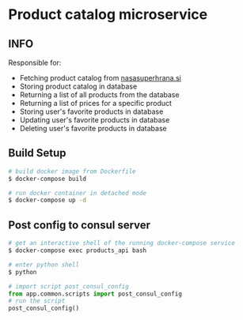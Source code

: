 # Product catalog microservice

## INFO
Responsible for:
- Fetching product catalog from [nasasuperhrana.si](https://www.nasasuperhrana.si/wp-admin/admin-ajax.php?action=products_data)
- Storing product catalog in database
- Returning a list of all products from the database
- Returning a list of prices for a specific product
- Storing user's favorite products in database
- Updating user's favorite products in database
- Deleting user's favorite products in database

## Build Setup
```bash
# build docker image from Dockerfile
$ docker-compose build

# run docker container in detached mode
$ docker-compose up -d
```

## Post config to consul server
```bash
# get an interactive shell of the running docker-compose service
$ docker-compose exec products_api bash
```

```bash
# enter python shell
$ python
```

```python
# import script post_consul_config
from app.common.scripts import post_consul_config
# run the script
post_consul_config()
```